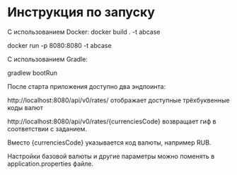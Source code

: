 # Инструкция по запуску


С использованием Docker:
docker build . -t abcase

docker run -p 8080:8080 -t abcase

С использованием Gradle:

gradlew bootRun

После старта приложения доступно два эндпоинта:

http://localhost:8080/api/v0/rates/ отображает доступные трёхбуквенные коды валют

http://localhost:8080/api/v0/rates/{currenciesCode} возвращает гиф в соответствии с заданием.

Вместо {currenciesCode} указывается код валюты, например RUB. 

Настройки базовой валюты и другие параметры можно поменять в application.properties файле.
